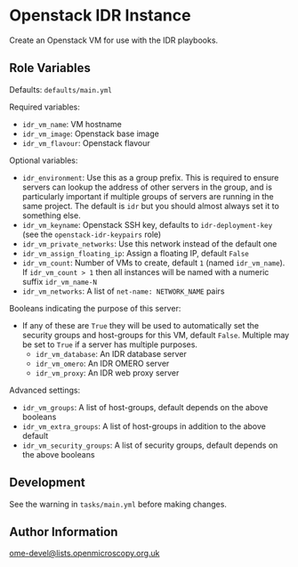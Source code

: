 Openstack IDR Instance
======================

Create an Openstack VM for use with the IDR playbooks.


Role Variables
--------------

Defaults: `defaults/main.yml`

Required variables:
- `idr_vm_name`: VM hostname
- `idr_vm_image`: Openstack base image
- `idr_vm_flavour`: Openstack flavour

Optional variables:
- `idr_environment`: Use this as a group prefix. This is required to ensure servers can lookup the address of other servers in the group, and is particularly important if multiple groups of servers are running in the same project. The default is `idr` but you should almost always set it to something else.
- `idr_vm_keyname`: Openstack SSH key, defaults to `idr-deployment-key` (see the `openstack-idr-keypairs` role)
- `idr_vm_private_networks`: Use this network instead of the default one
- `idr_vm_assign_floating_ip`: Assign a floating IP, default `False`
- `idr_vm_count`: Number of VMs to create, default `1` (named `idr_vm_name`).
   If `idr_vm_count > 1` then all instances will be named with a numeric suffix `idr_vm_name-N`
- `idr_vm_networks`: A list of `net-name: NETWORK_NAME` pairs

Booleans indicating the purpose of this server:
- If any of these are `True` they will be used to automatically set the security groups and host-groups for this VM, default `False`. Multiple may be set to `True` if a server has multiple purposes.
  - `idr_vm_database`: An IDR database server
  - `idr_vm_omero`: An IDR OMERO server
  - `idr_vm_proxy`: An IDR web proxy server

Advanced settings:
- `idr_vm_groups`: A list of host-groups, default depends on the above booleans
- `idr_vm_extra_groups`: A list of host-groups in addition to the above default
- `idr_vm_security_groups`: A list of security groups, default depends on the above booleans


Development
-----------

See the warning in `tasks/main.yml` before making changes.


Author Information
------------------

ome-devel@lists.openmicroscopy.org.uk
